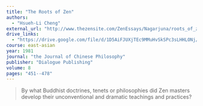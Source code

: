 ```yaml
---
title: "The Roots of Zen"
authors:
  - "Hsueh-Li Cheng"
external_url: "http://www.thezensite.com/ZenEssays/Nagarjuna/roots_of_zen.htm"
drive_links:
  - "https://drive.google.com/file/d/1D5AiFJUXjTEc9MMuHvSkSPc3sLHHLONj/view?usp=drivesdk"
course: east-asian
year: 1981
journal: "the Journal of Chinese Philosophy"
publisher: "Dialogue Publishing"
volume: 8
pages: "451--478"
---
```


> By what Buddhist doctrines, tenets or philosophies did Zen masters develop their unconventional and dramatic teachings and practices?
